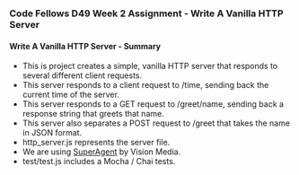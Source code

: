### Code Fellows D49 Week 2 Assignment - Write A Vanilla HTTP Server

#### Write A Vanilla HTTP Server - Summary
+ This is project creates a simple, vanilla HTTP server that responds to several different client requests.
+ This server responds to a client request to /time, sending back the current time of the server.
+ This server responds to a GET request to /greet/name, sending back a response string that greets that name.
+ This server also separates a POST request to /greet that takes the name in JSON format.
+ http_server.js represents the server file.
+ We are using [SuperAgent](https://visionmedia.github.io/superagent/#test-documentation) by Vision Media.
+ test/test.js includes a Mocha / Chai tests.
